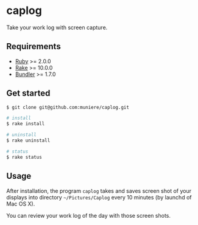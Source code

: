 # caplog

Take your work log with screen capture.

## Requirements

- [Ruby](https://www.ruby-lang.org/) >= 2.0.0
- [Rake](http://docs.seattlerb.org/rake/) >= 10.0.0
- [Bundler](http://bundler.io/) >= 1.7.0

## Get started

```bash
$ git clone git@github.com:muniere/caplog.git

# install
$ rake install

# uninstall
$ rake uninstall

# status
$ rake status
```

## Usage

After installation, the program `caplog` takes and saves screen shot of your displays into directory 
`~/Pictures/Caplog` every 10 minutes (by launchd of Mac OS X).

You can review your work log of the day with those screen shots.
